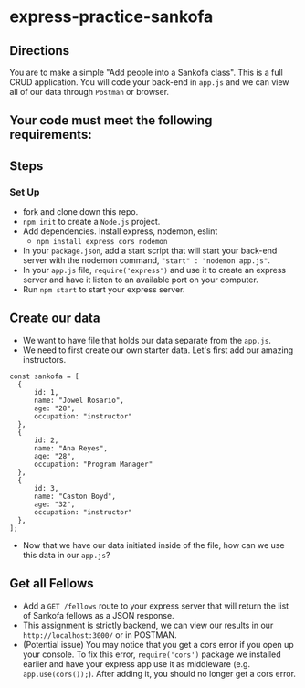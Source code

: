 # express-practice-sankofa

## Directions
You are to make a simple "Add people into a Sankofa class". This is a full CRUD application. You will code your back-end in `app.js` and we can view all of our data through `Postman` or browser. 


## Your code must meet the following requirements:

## Steps

### Set Up
  * fork and clone down this repo.
  * `npm init` to create a `Node.js` project.
  * Add dependencies. Install express, nodemon, eslint
      - `npm install express cors nodemon`
  * In your `package.json`, add a start script that will start your back-end server with the nodemon command, `"start" : "nodemon app.js"`.
  * In your `app.js` file, `require('express')` and use it to create an express server and have it listen to an available port on your computer.
  * Run `npm start` to start your express server.
  

## Create our data
 * We want to have file that holds our data separate from the `app.js`. 
 * We need to first create our own starter data. Let's first add our amazing instructors.
  ```
  const sankofa = [
    {
        id: 1,
        name: "Jowel Rosario",
        age: "28",
        occupation: "instructor"
    },
    {
        id: 2,
        name: "Ana Reyes",
        age: "28",
        occupation: "Program Manager"
    },
    {
        id: 3,
        name: "Caston Boyd",
        age: "32",
        occupation: "instructor"
    },
];
  ```
* Now that we have our data initiated inside of the file, how can we use this data in our `app.js`?

## Get all Fellows
 * Add a `GET /fellows` route to your express server that will return the list of Sankofa fellows as a JSON response. 
 * This assignment is strictly backend, we can view our results in our `http://localhost:3000/` or in POSTMAN.  
 * (Potential issue) You may notice that you get a cors error if you open up your console. To fix this error, `require('cors')` package we installed earlier and have your express app use it as middleware (e.g. `app.use(cors());`). After adding it, you should no longer get a cors error.
 
 
 
